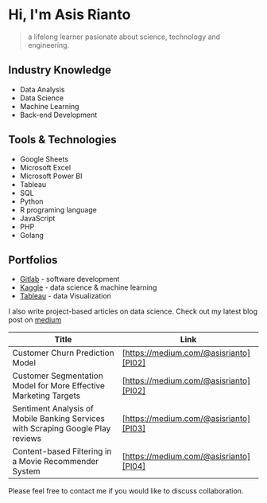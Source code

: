 # Hi, I'm Asis Rianto

> a lifelong learner
> pasionate about science, technology and engineering.

## Industry Knowledge

- Data Analysis
- Data Science
- Machine Learning
- Back-end Development

## Tools & Technologies

- Google Sheets
- Microsoft Excel
- Microsoft Power BI
- Tableau
- SQL
- Python
- R programing language
- JavaScript
- PHP
- Golang

## Portfolios

- [Gitlab](https://breakdance.github.io/breakdance/) - software development
- [Kaggle](https://breakdance.github.io/breakdance/) - data science & machine learning
- [Tableau](https://breakdance.github.io/breakdance/) - data Visualization

I also write project-based articles on data science. Check out my latest blog post on [medium][medium]

| Title | Link |
| ------ | ------ |
| Customer Churn Prediction Model | [https://medium.com/@asisrianto][Pl02] |
| Customer Segmentation Model for More Effective Marketing Targets | [https://medium.com/@asisrianto][Pl02] |
| Sentiment Analysis of Mobile Banking Services with Scraping Google Play reviews | [https://medium.com/@asisrianto][Pl03] |
| Content-based Filtering in a Movie Recommender System | [https://medium.com/@asisrianto][Pl04] |

Please feel free to contact me if you would like to discuss collaboration.

[//]: # (These are reference links used in the body of this note and get stripped out when the markdown processor does its job. There is no need to format nicely because it shouldn't be seen. Thanks SO - http://stackoverflow.com/questions/4823468/store-comments-in-markdown-syntax)

   [medium]: <https://medium.com/@asisrianto>
   [Pl01]: <https://medium.com/@asisrianto>
   [Pl02]: <https://medium.com/@asisrianto>
   [Pl03]: <https://medium.com/@asisrianto>
   [Pl04]: <https://medium.com/@asisrianto>


<!-- 
- 👋 Hi, I’m @asisrianto
- 👀 I’m interested in data science, artificial intelligence, and software engineering
- 🌱 I’m currently learning data analytics
- 💞️ I’m looking to collaborate on anything
- 📫 How to reach me asisrianto.github.io

asisrianto/asisrianto is a ✨ special ✨ repository because its `README.md` (this file) appears on your GitHub profile.
You can click the Preview link to take a look at your changes.
--->
